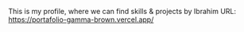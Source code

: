 This is my profile, where we can find skills & projects by Ibrahim
URL: https://portafolio-gamma-brown.vercel.app/
